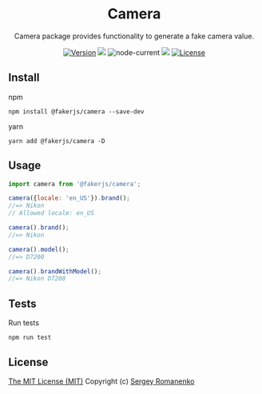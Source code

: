 <h1 align="center">Camera</h1>
<p align="center">Camera package provides functionality to generate a fake camera value.</p>

<p align="center">
<a href="https://github.com/faker-javascript/camera/releases"><img alt="Version" src="https://img.shields.io/github/release/faker-javascript/camera.svg?label=version&color=green"></a> <img src="https://img.shields.io/npm/dt/@fakerjs/camera"> <img alt="node-current" src="https://img.shields.io/node/v/@fakerjs/camera"> <a href="https://github.com/faker-javascript/camera/actions/workflows/ci.yml"><img src="https://github.com/faker-javascript/camera/actions/workflows/ci.yml/badge.svg"></a> <a href="https://github.com/faker-javascript/camera"><img src="https://img.shields.io/badge/license-MIT-blue.svg?color=green" alt="License"></a>
</p>

## Install

npm
```
npm install @fakerjs/camera --save-dev
```

yarn
```
yarn add @fakerjs/camera -D
```

## Usage

```js
import camera from '@fakerjs/camera';

camera({locale: 'en_US'}).brand();
//=> Nikon
// Allowed locale: en_US

camera().brand();
//=> Nikon 

camera().model();
//=> D7200

camera().brandWithModel();
//=> Nikon D7200
```

## Tests

Run tests

```
npm run test
```

## License
[The MIT License (MIT)](https://github.com/faker-javascript/camera/blob/master/LICENSE)
Copyright (c) [Sergey Romanenko](https://github.com/Awilum)
